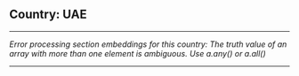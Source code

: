 ## Country: UAE

---

*Error processing section embeddings for this country: The truth value of an array with more than one element is ambiguous. Use a.any() or a.all()*

---
